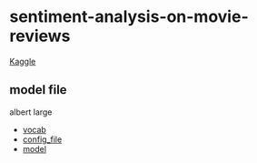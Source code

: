 # sentiment-analysis-on-movie-reviews
[Kaggle](https://www.kaggle.com/c/sentiment-analysis-on-movie-reviews/data)

## model file
albert large

- [vocab](https://s3.amazonaws.com/models.huggingface.co/bert/albert-large-spiece.model)
- [config_file](https://s3.amazonaws.com/models.huggingface.co/bert/albert-large-config.json)
- [model](https://s3.amazonaws.com/models.huggingface.co/bert/albert-large-pytorch_model.bin)
